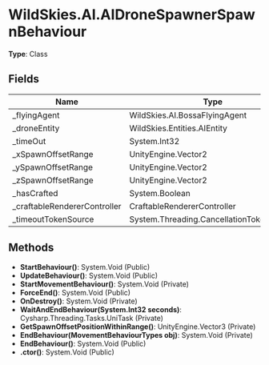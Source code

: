 ﻿# WildSkies.AI.AIDroneSpawnerSpawnBehaviour

**Type**: Class

## Fields

| Name | Type | Access |
|------|------|--------|
| _flyingAgent | WildSkies.AI.BossaFlyingAgent | Private |
| _droneEntity | WildSkies.Entities.AIEntity | Private |
| _timeOut | System.Int32 | Private |
| _xSpawnOffsetRange | UnityEngine.Vector2 | Private |
| _ySpawnOffsetRange | UnityEngine.Vector2 | Private |
| _zSpawnOffsetRange | UnityEngine.Vector2 | Private |
| _hasCrafted | System.Boolean | Private |
| _craftableRendererController | CraftableRendererController | Private |
| _timeoutTokenSource | System.Threading.CancellationTokenSource | Private |

## Methods

- **StartBehaviour()**: System.Void (Public)
- **UpdateBehaviour()**: System.Void (Public)
- **StartMovementBehaviour()**: System.Void (Private)
- **ForceEnd()**: System.Void (Public)
- **OnDestroy()**: System.Void (Private)
- **WaitAndEndBehaviour(System.Int32 seconds)**: Cysharp.Threading.Tasks.UniTask (Private)
- **GetSpawnOffsetPositionWithinRange()**: UnityEngine.Vector3 (Private)
- **EndBehaviour(MovementBehaviourTypes obj)**: System.Void (Private)
- **EndBehaviour()**: System.Void (Public)
- **.ctor()**: System.Void (Public)

